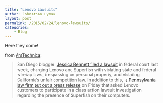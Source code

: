 ```yaml
---
title: "Lenovo Lawsuits"
author: Johnathan Lyman
layout: post
permalink: /2015/02/24/lenovo-lawsuits/
categories:
    - Blog
---
```


Here they come!

from [ArsTechnica](http://arstechnica.com/tech-policy/2015/02/lenovo-users-lawyer-up-over-hole-filled-https-breaking-superfish-adware/):

> San Diego blogger&nbsp; [Jessica Bennett filed a lawsuit](https://www.documentcloud.org/documents/1674514-gov-uscourts-casd-467335-1-0.html)&nbsp;in federal court last week, charging Lenovo and Superfish with violating state and federal wiretap laws, trespassing on personal property, and violating California’s unfair competition law. In addition to this,&nbsp; [a Pennsylvania law firm put out a press release](http://www.businesswire.com/news/home/20150220005737/en/CONSUMER-COMPUTER-SECURITY-ALERT-Rosen-Law-Firm#.VOtkVPnF_6d)&nbsp;on Friday that asked Lenovo customers to participate in a class action lawsuit investigation regarding the presence of Superfish on their computers.
